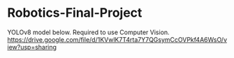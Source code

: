 # Robotics-Final-Project

YOLOv8 model below. Required to use Computer Vision. 
https://drive.google.com/file/d/1KVwlK7T4rta7Y7QGsymCcOVPkf4A6WsO/view?usp=sharing
